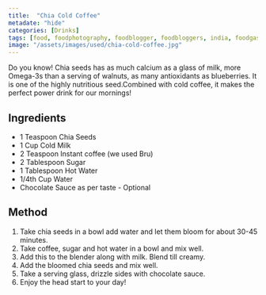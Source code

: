 ```yaml
---
title:  "Chia Cold Coffee"
metadate: "hide"
categories: [Drinks]
tags: [food, foodphotography, foodblogger, foodbloggers, india, foodgasm, indianfood, love, foodcoma, foodporn,indiancooking, indianrecipe, foodlovers, indianfood, indianfoodbloggers, foodiesofinstagram, foodlove, indian, indiancouple, eatlocal, eathealthy, eatwell, desifood, trending, tasty, taste, yummyinmytummy, foodie, instafood, instafoodie, foodstagram, instagood, passionatepaprika, foodblog, easy, indian, recipe, mothersrecipe, cooking, easycooking, easyrecipe, simple, simplefood ]
image: "/assets/images/used/chia-cold-coffee.jpg"
---
```


Do you know! Chia seeds has as much calcium as a glass of milk, more Omega-3s than a serving of walnuts, as many antioxidants as blueberries. It is one of the highly nutritious seed.Combined with cold coffee, it makes the perfect power drink for our mornings!

## Ingredients

- 1 Teaspoon Chia Seeds
- 1 Cup Cold Milk 
- 2 Teaspoon Instant coffee (we used Bru)
- 2 Tablespoon Sugar 
- 1 Tablespoon Hot Water 
- 1/4th Cup Water 
- Chocolate Sauce as per taste - Optional

## Method

1. Take chia seeds in a bowl add water and let them bloom for about 30-45 minutes.
2. Take coffee, sugar and hot water in a bowl and mix well.
3. Add this to the blender along with milk. Blend till creamy.
4. Add the bloomed chia seeds and mix well.
5. Take a serving glass, drizzle sides with chocolate sauce.
6. Enjoy the head start to your day!
